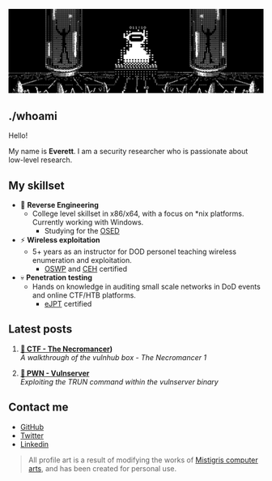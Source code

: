 ![header](https://github.com/OVERBYTEME/OVERBYTEME/blob/main/the_void.jpg)

## ./whoami
Hello!

My name is **Everett**. I am a security researcher who is passionate about low-level research.

## My skillset

- 🧬 **Reverse Engineering**
  -  College level skillset in x86/x64, with a focus on *nix platforms. Currently working with Windows. 
      - Studying for the [OSED](https://www.offsec.com/courses/exp-301/)
- ⚡ **Wireless exploitation**
  -  5+ years as an instructor for DOD personel teaching wireless enumeration and exploitation.
      -  [OSWP](https://www.offsec.com/courses/pen-210/) and [CEH](https://www.eccouncil.org/train-certify/certified-ethical-hacker-ceh/) certified
- 💀 **Penetration testing**
  -  Hands on knowledge in auditing small scale networks in DoD events and online CTF/HTB platforms.
      -  [eJPT](https://ine.com/learning/certifications/internal/elearnsecurity-junior-penetration-tester-cert) certified

## Latest posts

1. **[🚩 CTF - The Necromancer]([https://xormancer.github.io/posts/necromancer1/))** <br> *A walkthrough of the vulnhub box - The Necromancer 1*

2. **[🦄 PWN - Vulnserver](https://xormancer.github.io/posts/vulnserver2/)** <br> *Exploiting the TRUN command within the vulnserver binary*

## Contact me

* [GitHub](https://github.com/XORMANCER) 
* [Twitter](https://twitter.com/XORMANCER)
* [Linkedin](https://www.linkedin.com/in/ev-platt-iii/) 

> All profile art is a result of modifying the works of [Mistigris computer arts](https://mistigris.org/), and has been created for personal use.
